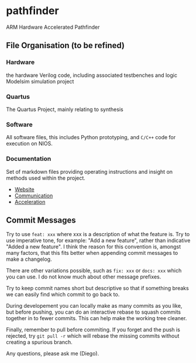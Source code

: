 # pathfinder
ARM Hardware Accelerated Pathfinder

## File Organisation (to be refined)

### Hardware

the hardware Verilog code, including associated testbenches and logic Modelsim simulation project

### Quartus

The Quartus Project, mainly relating to synthesis

### Software

All software files, this includes Python prototyping, and `C/C++` code for execution on NIOS.

### Documentation

Set of markdown files providing operating instructions and insight on methods used within the project.

- [Website](./docs/Website.md)
- [Communication](./docs/Communication.md)
- [Acceleration](./docs/Acceleration.md)

## Commit Messages

Try to use `feat: xxx` where xxx is a description of what the feature is. Try to use imperative tone, for example: "Add a new feature", rather than indicative "Added a new feature". I think the reason for this convention is, amongst many factors, that this fits better when appending commit messages to make a changelog.

There are other variations possible, such as `fix: xxx` or `docs: xxx` which you can use. I do not know much about other message prefixes.

Try to keep commit names short but descriptive so that if something breaks we can easily find which commit to go back to.

During developement you can locally make as many commits as you like, but before pushing, you can do an interactive rebase to squash commits together in to fewer commits. This can help make the working tree cleaner.

Finally, remember to pull before commiting. If you forget and the push is rejected, try `git pull -r` which will rebase the missing commits without creating a spurious branch.

Any questions, please ask me (Diego).
